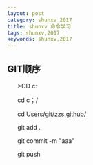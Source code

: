 ```yaml
---
layout: post
category: shunxv 2017
title: shunxv 命令学习 
tags: shunxv,2017
keywords: shunxv,2017
---
```


## GIT顺序
<ul>
 <il><p></p>>CD c:</p></il>
 <ii><p>cd c；/</p></il>
 <il><p>cd Users/git/zzs.github/</p></il>
 <il><p>git add .</p></il>
 <il><p>git commit -m "aaa"</p></il>
 <il><p>git push</p></il>
 </ul>